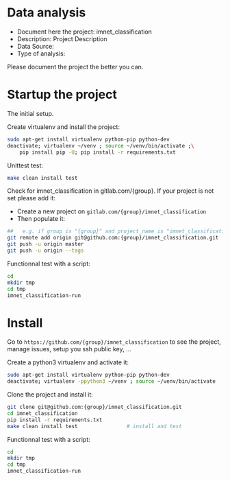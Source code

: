 # Data analysis
- Document here the project: imnet_classification
- Description: Project Description
- Data Source:
- Type of analysis:

Please document the project the better you can.

# Startup the project

The initial setup.

Create virtualenv and install the project:
```bash
sudo apt-get install virtualenv python-pip python-dev
deactivate; virtualenv ~/venv ; source ~/venv/bin/activate ;\
    pip install pip -U; pip install -r requirements.txt
```

Unittest test:
```bash
make clean install test
```

Check for imnet_classification in gitlab.com/{group}.
If your project is not set please add it:

- Create a new project on `gitlab.com/{group}/imnet_classification`
- Then populate it:

```bash
##   e.g. if group is "{group}" and project_name is "imnet_classification"
git remote add origin git@github.com:{group}/imnet_classification.git
git push -u origin master
git push -u origin --tags
```

Functionnal test with a script:

```bash
cd
mkdir tmp
cd tmp
imnet_classification-run
```

# Install

Go to `https://github.com/{group}/imnet_classification` to see the project, manage issues,
setup you ssh public key, ...

Create a python3 virtualenv and activate it:

```bash
sudo apt-get install virtualenv python-pip python-dev
deactivate; virtualenv -ppython3 ~/venv ; source ~/venv/bin/activate
```

Clone the project and install it:

```bash
git clone git@github.com:{group}/imnet_classification.git
cd imnet_classification
pip install -r requirements.txt
make clean install test                # install and test
```
Functionnal test with a script:

```bash
cd
mkdir tmp
cd tmp
imnet_classification-run
```
